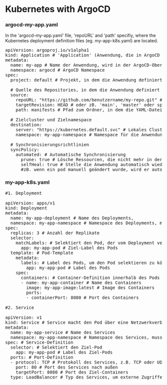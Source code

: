 # Kubernetes with ArgoCD

### argocd-my-app.yaml

In the 'argocd-my-app.yaml' file, 'repoURL' and 'path' specifiy, where the Kubernetes deployment definition files (eg. my-app-k8s.yaml) are located.

<pre>
apiVersion: argoproj.io/v1alpha1
kind: Application # 'Application' (Anwendung, die in ArgoCD verwaltet wird)
metadata:
  name: my-app # Name der Anwendung, wird in der ArgoCD-Oberfläche angezeigt
  namespace: argocd # ArgoCD Namespace
spec:
  project: default # Projekt, in dem die Anwendung definiert ist (default ist das Standardprojekt)

  # Quelle des Repositories, in dem die Anwendung definiert ist
  source:
    repoURL: "https://github.com/benutzername/my-repo.git" # URL des Git-Repositorys
    targetRevision: HEAD # oder zB. 'main', 'master' oder spezifische Branches
    path: manifests # Pfad zum Ordner, in dem die YAML-Dateien liegen, könnte auch zB. 'k8s' sein

  # Zielcluster und Zielnamespace
  destination:
    server: "https://kubernetes.default.svc" # Lokales Cluster, kann auch ein externer Cluster sein
    namespace: my-app-namespace # Namespace für die Anwendung, muss mit dem Service und dem Deployment übereinstimmen

  # Synchronisierungsrichtlinien
  syncPolicy:
    automated: # Automatische Synchronisierung
      prune: true # Lösche Ressourcen, die nicht mehr in der Quelle definiert sind
      selfHeal: true # Stelle die Anwendung automatisch wieder her, wenn sie nicht mehr im gewünschten Zustand ist
      #zB. wenn ein pod manuell geändert wurde, wird er automatisch wieder korrigiert
</pre>

### my-app-k8s.yaml

<pre>
#1. Deployment

apiVersion: apps/v1
kind: Deployment
metadata:
  name: my-app-deployment # Name des Deployments, 
  namespace: my-app-namespace # Namespace des Deployments, muss mit dem Service übereinstimmen
spec:
  replicas: 3 # Anzahl der Replikate
  selector:
    matchLabels: # Selektiert den Pod, der vom Deployment verwaltet wird
      app: my-app-pod # Ziel-Label des Pods
  template: # Pod-Template
    metadata:
      labels: # Label des Pods, um den Pod selektieren zu können im Deployment und im Service
        app: my-app-pod # Label des Pods
    spec:
      containers: # Container-Definition innerhalb des Pods
      - name: my-app-container # Name des Containers
        image: my-app-image:latest # Image des Containers
        ports:
        - containerPort: 8080 # Port des Containers

#2. Service

apiVersion: v1
kind: Service # Service macht den Pod über eine Netzwerkverbindung zugänglich
metadata:
  name: my-app-service # Name des Services
  namespace: my-app-namespace # Namespace des Services, muss mit dem Deployment übereinstimmen
spec: # Service-Definition
  selector: # Selektiert den Ziel-Pod
    app: my-app-pod # Label des Ziel-Pods
  ports: # Port-Definition
  - protocol: TCP # Protokoll des Services, z.B. TCP oder UDP
    port: 80 # Port des Services nach außen
    targetPort: 8080 # Port des Ziel-Containers
  type: LoadBalancer # Typ des Services, um externe Zugriffe zu ermöglichen
</pre>
